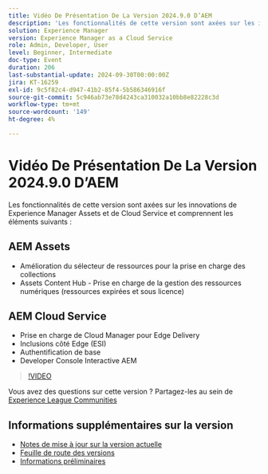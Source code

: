 ```yaml
---
title: Vidéo De Présentation De La Version 2024.9.0 D’AEM
description: 'Les fonctionnalités de cette version sont axées sur les innovations de Experience Manager Assets et de Cloud Service et comprennent les éléments suivants : AEM Assets - Amélioration du sélecteur de ressources pour la prise en charge des collections​ Assets Content Hub - prise en charge de la gestion des droits numériques (ressources expirées et sous licence)​AEM Cloud Service - prise en charge de Cloud Manager pour Edge Delivery​ Edge Side Includes (ESI) ​ authentification de base​ Interactive AEM Developer Console'
solution: Experience Manager
version: Experience Manager as a Cloud Service
role: Admin, Developer, User
level: Beginner, Intermediate
doc-type: Event
duration: 206
last-substantial-update: 2024-09-30T00:00:00Z
jira: KT-16259
exl-id: 9c5f82c4-d947-41b2-85f4-5b586346916f
source-git-commit: 5c946ab73e78d4243ca310032a10bb8e82228c3d
workflow-type: tm+mt
source-wordcount: '149'
ht-degree: 4%

---
```


# Vidéo De Présentation De La Version 2024.9.0 D’AEM

Les fonctionnalités de cette version sont axées sur les innovations de Experience Manager Assets et de Cloud Service et comprennent les éléments suivants :

## AEM Assets

* Amélioration du sélecteur de ressources pour la prise en charge des collections&#x200B;
* Assets Content Hub - Prise en charge de la gestion des ressources numériques (ressources expirées et sous licence) &#x200B;

## AEM Cloud Service

* Prise en charge de Cloud Manager pour Edge Delivery&#x200B;
* Inclusions côté Edge (ESI) &#x200B;
* Authentification de base &#x200B;
* Developer Console Interactive AEM

>[!VIDEO](https://video.tv.adobe.com/v/3434847/?learn=on)

Vous avez des questions sur cette version ?  Partagez-les au sein de [Experience League Communities](https://adobe.ly/4eqofkS)

## Informations supplémentaires sur la version

* [Notes de mise à jour sur la version actuelle](https://experienceleague.adobe.com/docs/experience-manager-cloud-service/content/release-notes/home.html?lang=fr)
* [Feuille de route des versions](https://experienceleague.adobe.com/docs/experience-manager-release-information/aem-release-updates/update-releases-roadmap.html?lang=fr)
* [Informations préliminaires](https://experienceleague.adobe.com/docs/experience-manager-cloud-service/content/release-notes/prerelease.html)
